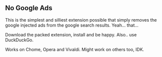 ## No Google Ads

This is the simplest and silliest extension possible that simply removes the google injected ads from the google search results.
Yeah... that...

Download the packed extension, install and be happy.
Also.. use DuckDuckGo.

Works on Chome, Opera and Vivaldi. Might work on others too, IDK.
